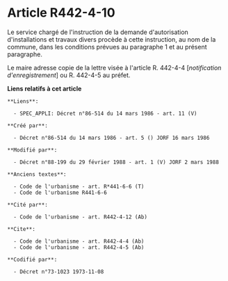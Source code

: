 # Article R442-4-10

Le service chargé de l'instruction de la demande d'autorisation d'installations et travaux divers procède à cette
instruction, au nom de la commune, dans les conditions prévues au paragraphe 1 et au présent paragraphe.

Le maire adresse copie de la lettre visée à l'article R. 442-4-4 [*notification d'enregistrement*] ou R. 442-4-5 au préfet.

**Liens relatifs à cet article**

	**Liens**:

	  - SPEC_APPLI: Décret n°86-514 du 14 mars 1986 - art. 11 (V)

	**Créé par**:

	  - Décret n°86-514 du 14 mars 1986 - art. 5 () JORF 16 mars 1986

	**Modifié par**:

	  - Décret n°88-199 du 29 février 1988 - art. 1 (V) JORF 2 mars 1988

	**Anciens textes**:

	  - Code de l'urbanisme - art. R*441-6-6 (T)
	  - Code de l'urbanisme R441-6-6

	**Cité par**:

	  - Code de l'urbanisme - art. R442-4-12 (Ab)

	**Cite**:

	  - Code de l'urbanisme - art. R442-4-4 (Ab)
	  - Code de l'urbanisme - art. R442-4-5 (Ab)

	**Codifié par**:

	  - Décret n°73-1023 1973-11-08
